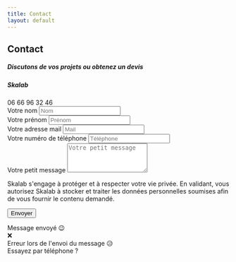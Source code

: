 ```yaml
---
title: Contact
layout: default
---
```


<section id="contact" class="contact-section bg-black">
  <div class="container mt-4">
    <div class="row">
      <div class="col-md-4 mt-4 text-white">
        <h2><i class="far fa-paper-plane text-white"></i>  Contact</h2>
        <div class="text-white-50"><h5>Discutons de vos projets ou obtenez un devis</h5></div>
        <h5 class="mt-4">Skalab</h5>
        06 66 96 32 46<br />
      </div>
      <div class="col-md-8 mt-4 mx-auto">
        <form class="" id="contactForm">
          <div class="row">
            <div class="col">
              <div class="form-group">
                <label class="text-white" for="inputName">Votre nom</label>
                <input type="nom" class="form-control flex-fill mr-0 mr-sm-2 mb-3 mb-sm-0" id="inputName" placeholder="Nom" required>
              </div>
            </div>
            <div class="col">
              <div class="form-group">
                <label class="text-white" for="inputFirstName">Votre prénom</label>
                <input type="prenom" class="form-control flex-fill mr-0 mr-sm-2 mb-3 mb-sm-0" id="inputFirstName" placeholder="Prénom" required>
              </div>
            </div>
          </div>
          <div class="row">
            <div class="col">
              <div class="form-group">
                  <label class="text-white" for="inputMail">Votre adresse mail</label>
                  <input type="mail" class="form-control flex-fill mr-0 mr-sm-2 mb-3 mb-sm-0" id="inputMail" placeholder="Mail" required>
              </div>
            </div>
            <div class="col">
              <div class="form-group">
                <label class="text-white" for="inputPhone">Votre numéro de téléphone</label>
                <input type="phone" class="form-control flex-fill mr-0 mr-sm-2 mb-3 mb-sm-0" id="inputPhone" placeholder="Téléphone">
              </div>
            </div>
          </div>
          <div class="form-group">
            <label class="text-white" for="inputMessage">Votre petit message</label>
            <textarea class="form-control flex-fill mr-0 mr-sm-2 mb-3 mb-sm-0" id="inputMessage" rows="4" placeholder="Votre petit message"></textarea>
          </div>
          <div class="form-group text-white-50">
          <p>Skalab s'engage à protéger et à respecter votre vie privée. En validant, vous autorisez Skalab à stocker et traiter les données personnelles soumises afin de vous fournir le contenu demandé.</p>
          <button type="submit" class="btn btn-primary mx-auto">Envoyer</button>
          </div>
        </form>
        <div id="msgSubmitSuccess" class="text-white h3 hidden">Message envoyé 😉</div>
        <div id="msgSubmitError" class="text-white h4 mt-2 hidden">❌<br />Erreur lors de l'envoi du message 😥<br />Essayez par téléphone ?</div>
      </div>
    </div>
  </div>
</section>